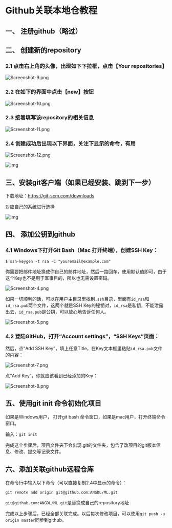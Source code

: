 # Github关联本地仓教程

## 一、 注册github（略过）

## 二、 创建新的repository

### 2.1 点击右上角的头像，出现如下下拉框，点击【Your repositories】

![Screenshot-9.png](file:///C:/Users/ANG_Z/AppData/Local/Temp/msohtmlclip1/01/clip_image001.png)



### 2.2 在如下的界面中点击【new】按钮

![Screenshot-10.png](file:///C:/Users/ANG_Z/AppData/Local/Temp/msohtmlclip1/01/clip_image003.png)  

### 2.3 接着填写该repository的相关信息

![Screenshot-11.png](file:///C:/Users/ANG_Z/AppData/Local/Temp/msohtmlclip1/01/clip_image005.png)  

### 2.4 创建成功后出现以下界面，关注下显示的命令，有用

![Screenshot-12.png](file:///C:/Users/ANG_Z/AppData/Local/Temp/msohtmlclip1/01/clip_image007.png)

![img](file:///C:/Users/ANG_Z/AppData/Local/Temp/msohtmlclip1/01/clip_image009.jpg)

##  三、安装git客户端（如果已经安装、跳到下一步）

下载地址：<https://git-scm.com/downloads>

对应自己的系统进行选择

![img](file:///C:/Users/ANG_Z/AppData/Local/Temp/msohtmlclip1/01/clip_image010.png)

## 四、 添加公钥到github

### 4.1 Windows下打开Git Bash（Mac 打开终端），创建SSH Key：

```
$ ssh-keygen -t rsa -C "youremail@example.com"
```

你需要把邮件地址换成你自己的邮件地址，然后一路回车，使用默认值即可，由于这个Key也不是用于军事目的，所以也无需设置密码。

![Screenshot-4.png](https://tcs.teambition.net/thumbnail/111c34fdf08380ed5fee24b6e4bd9b1049eb/w/398/h/144)

如果一切顺利的话，可以在用户主目录里找到`.ssh`目录，里面有`id_rsa`和`id_rsa.pub`两个文件，这两个就是SSH Key的秘钥对，`id_rsa`是私钥，不能泄露出去，`id_rsa.pub`是公钥，可以放心地告诉任何人。

![Screenshot-5.png](https://tcs.teambition.net/thumbnail/111c8b3444384a6118b44362f21387d042f2/w/600/h/108)  

### 4.2 登陆GitHub，打开“Account settings”，“SSH Keys”页面：

然后，点“Add SSH Key”，填上任意Title，在Key文本框里粘贴`id_rsa.pub`文件的内容：

![Screenshot-7.png](https://tcs.teambition.net/thumbnail/111c039aac4afd23d2a0298a6c6d3d3087dc/w/799/h/378)  

点“Add Key”，你就应该看到已经添加的Key：

![Screenshot-8.png](https://tcs.teambition.net/thumbnail/111c6a3328b6ef2011c065fc1015251d1ad8/w/600/h/282)

## 五、使用git init 命令初始化项目 

如果是Windows用户， 打开git bash 命令窗口，如果是mac用户，打开终端命令窗口。

输入：`git init`

完成这个步骤后，项目文件夹下会出现.git的文件夹，包含了改项目的git版本信息、修改、提交等记录文件。

## 六、添加关联github远程仓库

在命令行中输入以下命令（可以直接复制2.4中显示的命令）：

`git remote add origin git@github.com:ANGDL/ML.git`

`git@github.com:ANGDL/ML.git`是替换成自己的repository地址

完成以上步骤后，已经全部关联完成。以后每次修改项目，可以使用`git push -u origin master`同步到github。